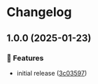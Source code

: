 # Changelog

## 1.0.0 (2025-01-23)

### 🌟 Features

- initial release ([3c03597](https://github.com/Norgate-AV/NAVDatabase.Amx.ExtronMVC121Plus/commit/3c035977d6d418f78bc8598f6084cd20141b3761))
